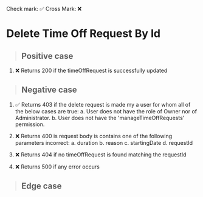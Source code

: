 Check mark: ✅
Cross Mark: ❌

# Delete Time Off Request By Id

> ## Positive case

1. ❌ Returns 200 if the timeOffRequest is successfully updated

> ## Negative case

1. ✅ Returns 403 if the delete request is made my a user for whom all of the below cases are true:
    a. User does not have the role of Owner nor of Administrator.
    b. User does not have the 'manageTimeOffRequests' permission.

2. ❌ Returns 400 is request body is contains one of the following parameters incorrect:
    a. duration 
    b. reason
    c. startingDate
    d. requestId

3. ❌ Returns 404 if no timeOffRequest is found matching the requestId

4. ❌ Returns 500 if any error occurs

> ## Edge case
